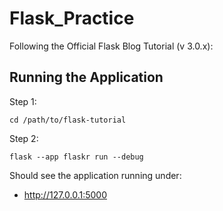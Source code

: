 # Flask_Practice

Following the Official Flask Blog Tutorial (v 3.0.x):


## Running the Application

Step 1:
```
cd /path/to/flask-tutorial
```

Step 2:
```
flask --app flaskr run --debug
```

Should see the application running under:
* http://127.0.0.1:5000